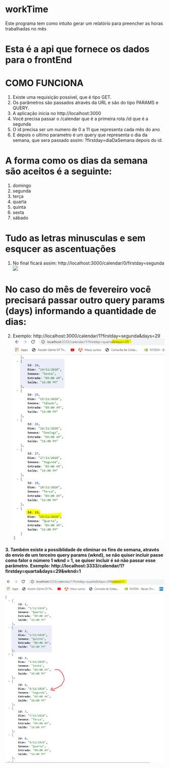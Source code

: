 # workTime

Este programa tem como intuito gerar um relatório para preencher as horas trabalhadas no mês

# Esta é a api que fornece os dados para o frontEnd

# COMO FUNCIONA

1. Existe uma requisição possível, que é tipo GET.
2. Os parâmetros são passados através da URL e são do tipo PARAMS e QUERY.
3. A aplicação inicia no http://localhost:3000
4. Você precisa passar o /calendar que é a primeira rota /id que é a segunda
5. O id precisa ser um numero de 0 a 11 que representa cada mês do ano
6. E depois o ultimo parametro é um query que representa o dia da semana,
   que sera passado assim: ?firstday=diaDaSemana depois do id.

# A forma como os dias da semana são aceitos é a seguinte:

1. domingo
2. segunda
3. terça
4. quarta
5. quinta
6. sexta
7. sábado

# Tudo as letras minusculas e sem esqucer as ascentuações

1.  No final ficará assim: http://localhost:3000/calendar/0/firstday=segunda
    ![](images/saída.PNG)

# No caso do mês de fevereiro você precisará passar outro query params (days) informando a quantidade de dias:

2.  Exemplo: http://localhost:3000/calendar/1?firstday=segunda&days=29
    ![](images/feb.png)
<div>
<h4>   
3.  Também existe a possiblidade de eliminar os fins de semana, através do envio de um terceiro query params (wknd), se não quiser incluir passe como falor o número 1 wknd = 1,
    se quiser incluir é só não passar esse parâmetro. Exemplo: http://localhost:3333/calendar/1?firstday=quarta&days=29&wknd=1
</h4>
<img src="./images/wknds.PNG">
</div>
